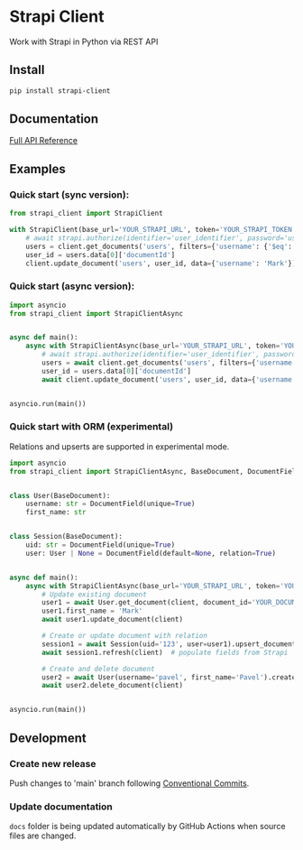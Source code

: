 # Strapi Client

Work with Strapi in Python via REST API

## Install

```bash
pip install strapi-client
```

## Documentation

[Full API Reference](./docs)

## Examples

### Quick start (sync version):

```python
from strapi_client import StrapiClient

with StrapiClient(base_url='YOUR_STRAPI_URL', token='YOUR_STRAPI_TOKEN') as client:
    # await strapi.authorize(identifier='user_identifier', password='user_password')  # Optional
    users = client.get_documents('users', filters={'username': {'$eq': 'Pavel'}})
    user_id = users.data[0]['documentId']
    client.update_document('users', user_id, data={'username': 'Mark'})
```

### Quick start (async version):

```python
import asyncio
from strapi_client import StrapiClientAsync


async def main():
    async with StrapiClientAsync(base_url='YOUR_STRAPI_URL', token='YOUR_STRAPI_TOKEN') as client:
        # await strapi.authorize(identifier='user_identifier', password='user_password')  # Optional
        users = await client.get_documents('users', filters={'username': {'$eq': 'Pavel'}})
        user_id = users.data[0]['documentId']
        await client.update_document('users', user_id, data={'username': 'Mark'})


asyncio.run(main())
```

### Quick start with ORM (experimental)

Relations and upserts are supported in experimental mode.

```python
import asyncio
from strapi_client import StrapiClientAsync, BaseDocument, DocumentField


class User(BaseDocument):
    username: str = DocumentField(unique=True)
    first_name: str


class Session(BaseDocument):
    uid: str = DocumentField(unique=True)
    user: User | None = DocumentField(default=None, relation=True)


async def main():
    async with StrapiClientAsync(base_url='YOUR_STRAPI_URL', token='YOUR_STRAPI_TOKEN') as client:
        # Update existing document
        user1 = await User.get_document(client, document_id='YOUR_DOCUMENT_ID')
        user1.first_name = 'Mark'
        await user1.update_document(client)

        # Create or update document with relation
        session1 = await Session(uid='123', user=user1).upsert_document(client)
        await session1.refresh(client)  # populate fields from Strapi

        # Create and delete document
        user2 = await User(username='pavel', first_name='Pavel').create_document(client)
        await user2.delete_document(client)


asyncio.run(main())
```

## Development

### Create new release

Push changes to 'main' branch following [Conventional Commits](https://www.conventionalcommits.org/en/v1.0.0/).

### Update documentation

`docs` folder is being updated automatically by GitHub Actions when source files are changed.
